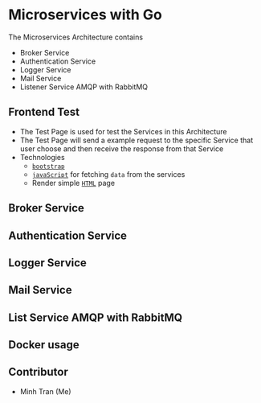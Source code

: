 # Microservices with Go

The Microservices Architecture contains

-   Broker Service
-   Authentication Service
-   Logger Service
-   Mail Service
-   Listener Service AMQP with RabbitMQ

## Frontend Test

-   The Test Page is used for test the Services in this Architecture
-   The Test Page will send a example request to the specific Service that user choose and then receive the response from that Service
-   Technologies
    -   [`bootstrap`](https://getbootstrap.com/docs/5.2/getting-started/introduction/)
    -   [`javaScript`](https://www.javascript.com) for fetching `data` from the services
    -   Render simple [`HTML`](https://developer.mozilla.org/en-US/docs/Learn/HTML) page

## Broker Service

## Authentication Service

## Logger Service

## Mail Service

## List Service AMQP with RabbitMQ

## Docker usage

## Contributor

-   Minh Tran (Me)
